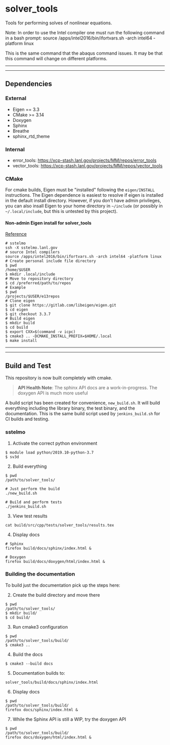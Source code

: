 # solver\_tools

Tools for performing solves of nonlinear equations. 

Note: In order to use the Intel compiler one must run the following command 
in a bash prompt:
source /apps/intel2016/bin/ifortvars.sh -arch intel64 -platform linux

This is the same command that the abaqus command issues. It may be that 
this command will change on different platforms.

---

---

## Dependencies

### External
* Eigen   == 3.3
* CMake   >= 3.14
* Doxygen
* Sphinx
* Breathe
* sphinx\_rtd\_theme

### Internal
* error\_tools: https://xcp-stash.lanl.gov/projects/MM/repos/error_tools
* vector\_tools: https://xcp-stash.lanl.gov/projects/MM/repos/vector_tools

### CMake

For cmake builds, Eigen must be "installed" following the ``eigen/INSTALL``
instructions. The Eigen dependence is easiest to resolve if eigen is installed
in the default install directory.  However, if you don't have admin privileges,
you can also insall Eigen to your home directory in ``~/include`` (or possibly
in ``~/.local/include``, but this is untested by this project).

#### Non-admin Eigen install for solver_tools
[Reference](https://unix.stackexchange.com/questions/36871/where-should-a-local-executable-be-placed)

```
# sstelmo
ssh -X sstelmo.lanl.gov
# source Intel compilers
source /apps/intel2016/bin/ifortvars.sh -arch intel64 -platform linux
# Create personal include file directory
$ pwd
/home/$USER
$ mkdir .local/include
# Move to repository directory
$ cd /preferred/path/to/repos
# Example
$ pwd
/projects/$USER/e13repos
# Clone eigen
$ git clone https://gitlab.com/libeigen/eigen.git
$ cd eigen
$ git checkout 3.3.7
# Build eigen
$ mkdir build
$ cd build
$ export CXX=$(command -v icpc)
$ cmake3 .. -DCMAKE_INSTALL_PREFIX=$HOME/.local
$ make install
```

---

---

## Build and Test

This repository is now built completely with cmake.

> **API Health Note**: The sphinx API docs are a work-in-progress. The doxygen
> API is much more useful

A build script has been created for convenience, ``new_build.sh``. It will build
everything including the library binary, the test binary, and the documentation.
This is the same build script used by ``jenkins_build.sh`` for CI builds and
testing.

### sstelmo

1) Activate the correct python environment
```
$ module load python/2019.10-python-3.7 
$ sv3d
```

2) Build everything
```
$ pwd
/path/to/solver_tools/

# Just perform the build
./new_build.sh

# Build and perform tests
./jenkins_build.sh
```

3) View test results
```
cat build/src/cpp/tests/solver_tools/results.tex
```

4) Display docs

```
# Sphinx
firefox build/docs/sphinx/index.html &

# Doxygen
firefox build/docs/doxygen/html/index.html &
```

### Building the documentation

To build just the documentation pick up the steps here:

2) Create the build directory and move there

```
$ pwd
/path/to/solver_tools/
$ mkdir build/
$ cd build/
```

3) Run cmake3 configuration

```
$ pwd
/path/to/solver_tools/build/
$ cmake3 ..
```

4) Build the docs

```
$ cmake3 --build docs
```

5) Documentation builds to: 

```
solver_tools/build/docs/sphinx/index.html
```

6) Display docs

```
$ pwd
/path/to/solver_tools/build/
firefox docs/sphinx/index.html &
```

7) While the Sphinx API is still a WIP, try the doxygen API

```
$ pwd
/path/to/solver_tools/build/
firefox docs/doxygen/html/index.html &
```
